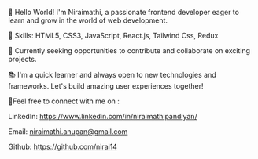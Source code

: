 👋 Hello World! I'm Niraimathi, a passionate frontend developer eager to learn and grow in the world of web development.

🌟 Skills: HTML5, CSS3, JavaScript, React.js, Tailwind Css, Redux

💼 Currently seeking opportunities to contribute and collaborate on exciting projects.

📚 I'm a quick learner and always open to new technologies and frameworks. Let's build amazing user experiences together!

🔗Feel free to connect with me on :

LinkedIn: https://www.linkedin.com/in/niraimathipandiyan/

  Email: niraimathi.anupan@gmail.com

  Github: https://github.com/nirai14

